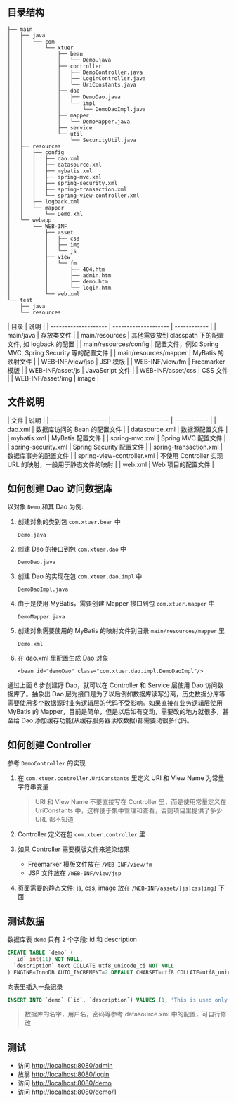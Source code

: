 ## 目录结构
```
├── main
│   ├── java
│   │   └── com
│   │       └── xtuer
│   │           ├── bean
│   │           │   └── Demo.java
│   │           ├── controller
│   │           │   ├── DemoController.java
│   │           │   ├── LoginController.java
│   │           │   └── UriConstants.java
│   │           ├── dao
│   │           │   ├── DemoDao.java
│   │           │   └── impl
│   │           │       └── DemoDaoImpl.java
│   │           ├── mapper
│   │           │   └── DemoMapper.java
│   │           ├── service
│   │           └── util
│   │               └── SecurityUtil.java
│   ├── resources
│   │   ├── config
│   │   │   ├── dao.xml
│   │   │   ├── datasource.xml
│   │   │   ├── mybatis.xml
│   │   │   ├── spring-mvc.xml
│   │   │   ├── spring-security.xml
│   │   │   ├── spring-transaction.xml
│   │   │   └── spring-view-controller.xml
│   │   ├── logback.xml
│   │   └── mapper
│   │       └── Demo.xml
│   └── webapp
│       └── WEB-INF
│           ├── asset
│           │   ├── css
│           │   ├── img
│           │   └── js
│           ├── view
│           │   └── fm
│           │       ├── 404.htm
│           │       ├── admin.htm
│           │       ├── demo.htm
│           │       └── login.htm
│           └── web.xml
└── test
    ├── java
    └── resources
```

| 目录                  | 说明                  |
| -------------------- | -------------------- | ------------ |
| main/java            | 存放类文件             |
| main/resources       | 其他需要放到 classpath 下的配置文件, 如 logback 的配置 |
| main/resources/config | 配置文件，例如 Spring MVC, Spring Security 等的配置文件 |
| main/resources/mapper | MyBatis 的映射文件 |
| WEB-INF/view/jsp    | JSP 模版              |
| WEB-INF/view/fm     | Freemarker 模版       |
| WEB-INF/asset/js    | JavaScript 文件       |
| WEB-INF/asset/css   | CSS 文件              |
| WEB-INF/asset/img   | image                |

## 文件说明
| 文件                  | 说明                  |
| -------------------- | -------------------- | ------------ |
| dao.xml              | 数据库访问的 Bean 的配置文件 |
| datasource.xml       | 数据源配置文件          |
| mybatis.xml          | MyBatis 配置文件       |
| spring-mvc.xml       | Spring MVC 配置文件    |
| spring-security.xml  | Spring Security 配置文件 |
| spring-transaction.xml | 数据库事务的配置文件 |
| spring-view-controller.xml | 不使用 Controller 实现 URL 的映射，一般用于静态文件的映射 |
| web.xml              | Web 项目的配置文件      |

## 如何创建 Dao 访问数据库
以对象 `Demo` 和其 Dao 为例:

1. 创建对象的类到包 `com.xtuer.bean` 中

    ```
    Demo.java
    ```
2. 创建 Dao 的接口到包 `com.xtuer.dao` 中

    ```
    DemoDao.java
    ```
3. 创建 Dao 的实现在包 `com.xtuer.dao.impl` 中

    ```
    DemoDaoImpl.java
    ```
4. 由于是使用 MyBatis，需要创建 Mapper 接口到包 `com.xtuer.mapper` 中

    ```
    DemoMapper.java
    ```
5. 创建对象需要使用的 MyBatis 的映射文件到目录 `main/resources/mapper` 里

    ```
    Demo.xml
    ```
6. 在 dao.xml 里配置生成 Dao 对象

    ```
    <bean id="demoDao" class="com.xtuer.dao.impl.DemoDaoImpl"/>
    ```

通过上面 6 步创建好 Dao，就可以在 Controller 和 Service 层使用 Dao 访问数据库了。抽象出 Dao 层为接口是为了以后例如数据库读写分离，历史数据分库等需要使用多个数据源时业务逻辑层的代码不受影响。如果直接在业务逻辑层使用 MyBatis 的 Mapper，目前是简单，但是以后如有变动，需要改的地方就很多，甚至给 Dao 添加缓存功能(从缓存服务器读取数据)都需要动很多代码。

## 如何创建 Controller
参考 `DemoController` 的实现

1. 在 `com.xtuer.controller.UriConstants` 里定义 URI 和 View Name 为常量字符串变量

    > URI 和 View Name 不要直接写在 Controller 里，而是使用常量定义在 UriConstants 中，这样便于集中管理和查看，否则项目里提供了多少 URL 都不知道
2. Controller 定义在包 `com.xtuer.controller` 里
3. 如果 Controller 需要模版文件来渲染结果
    * Freemarker 模版文件放在 `/WEB-INF/view/fm`
    * JSP 文件放在 `/WEB-INF/view/jsp`
4. 页面需要的静态文件: js, css, image 放在 `/WEB-INF/asset/[js|css|img]` 下面

## 测试数据
数据库表 `demo` 只有 2 个字段: id 和 description

```sql
CREATE TABLE `demo` (
  `id` int(11) NOT NULL,
  `description` text COLLATE utf8_unicode_ci NOT NULL
) ENGINE=InnoDB AUTO_INCREMENT=2 DEFAULT CHARSET=utf8 COLLATE=utf8_unicode_ci;
```

向表里插入一条记录

```sql
INSERT INTO `demo` (`id`, `description`) VALUES (1, 'This is used only for demonstration!');
```

> 数据库的名字，用户名，密码等参考 datasource.xml 中的配置，可自行修改

## 测试
* 访问 <http://localhost:8080/admin>
* 放翁 <http://localhost:8080/login>
* 访问 <http://localhost:8080/demo>
* 访问 <http://localhost:8080/demo/1>


